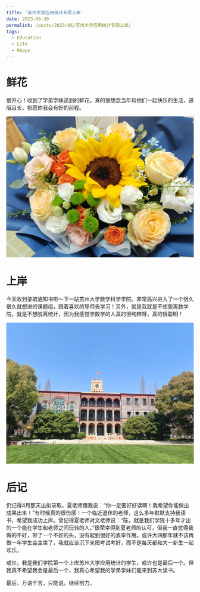 ```yaml
---
title: '苏州大学应用统计专硕上岸'
date: 2023-06-30
permalink: /posts/2023/06/苏州大学应用统计专硕上岸/
tags:
  - Education
  - Life
  - Happy
---
```






鲜花
======

很开心！收到了学弟学妹送到的鲜花。真的很想念当年和他们一起快乐的生活，道阻且长，祝愿你我会有好的前程。

![](/images/post/苏州大学应用统计专硕上岸/1.jpg)

# 上岸

今天收到录取通知书啦～下一站苏州大学数学科学学院。非常高兴进入了一个很久很久就想进的课题组，跟着喜欢的导师去学习！另外，就是我就是不想脱离数学院，就是不想脱离统计，因为我感觉学数学的人真的很纯粹呀，真的很聪明！

![](/images/post/苏州大学应用统计专硕上岸/2.jpg)

# 后记

仍记得4月那天出拟录取，夏老师跟我说：“你一定要好好读啊！我希望你能做出成果出来！”有时候真的很伤感！一个临近退休的老师，这么多年默默支持我读书，希望我成功上岸。曾记得夏老师对文老师说：“陈，就是我们学院十多年才出的一个能在学生和老师之间玩转的人。”很荣幸得到夏老师的认可，但我一直觉得我做的不好，带了一个不好的头，没有起到很好的表率作用。或许大四那年就不该再做一年学生会主席了，我就应该沉下来把考试考好，而不是每天都和大一新生一起欢乐。

或许，我是我们学院第一个上岸苏州大学应用统计的学生，或许也是最后一个。但我真不希望我会是最后一个，我真心希望我的学弟学妹们能来到苏大读书。

最后，万语千言，只能说，继续努力。

